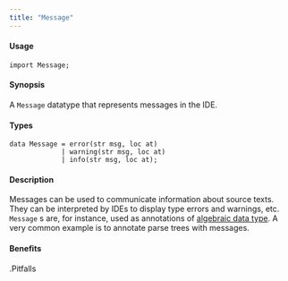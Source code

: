 ```yaml
---
title: "Message"
---
```


#### Usage

`import Message;`


#### Synopsis

A `Message` datatype that represents messages in the IDE.

#### Types

```rascal
data Message = error(str msg, loc at)
             | warning(str msg, loc at)
             | info(str msg, loc at);
```



#### Description

Messages can be used to communicate information about source texts.
They can be interpreted by IDEs to display type errors and warnings, etc.
`Message` s are, for instance, used as annotations of
[algebraic data type](../Rascal/Declarations/AlgebraicDataType).
A very common example is to annotate parse trees with messages.


#### Benefits

.Pitfalls


